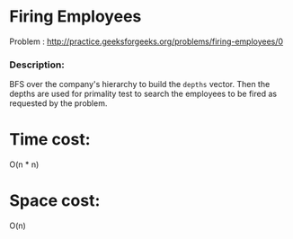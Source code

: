 # Firing Employees
Problem : http://practice.geeksforgeeks.org/problems/firing-employees/0

### Description:
BFS over the company's hierarchy to build the `depths` vector. Then the depths are used for primality test to search the employees to be fired as requested by the problem.


# Time cost:
O(n * n)
# Space cost:
O(n)